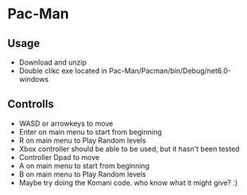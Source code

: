 # Pac-Man

## Usage
* Download and unzip
* Double clikc exe located in
Pac-Man/Pacman/bin/Debug/net6.0-windows

## Controlls
* WASD or arrowkeys to move
* Enter on main menu to start from beginning
* R on main menu to Play Random levels
* Xbox controller should be able to be used, but it hasn't been tested
* Controller Dpad to move
* A on main menu to start from beginning
* B on main menu to Play Random levels
* Maybe try doing the Komani code. who know what it might give? :)
